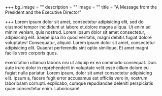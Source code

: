 +++
bg_image = ""
description = ""
image = ""
title = "A Message from the President and the Executive Director"

+++
Lorem ipsum dolor sit amet, consectetur adipisicing elit, sed do eiusmod tempor incididunt ut labore et.dolore magna aliqua. Ut enim ad minim veniam, quis nostrud. Lorem ipsum dolor sit amet consectetur, adipisicing elit. Saepe ipsa illo quod veritatis, magni debitis fugiat dolore voluptates! Consequatur, aliquid. Lorem ipsum dolor sit amet, consectetur adipisicing elit. Quaerat perferendis sint optio similique. Et amet magni facilis vero corporis quos.

exercitation ullamco laboris nisi ut aliquip ex ea commodo consequat. Duis aute irure dolor in reprehenderit in voluptate velit esse cillum dolore eu fugiat nulla pariatur. Lorem ipsum, dolor sit amet consectetur adipisicing elit. Ipsum a, facere fugit error accusamus est officiis vero in, nostrum laboriosam corrupti. explicabo, cumque repudiandae deleniti perspiciatis quae consectetur enim. Laboriosam!